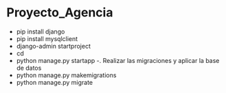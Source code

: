 # Proyecto_Agencia
- pip install django
- pip install mysqlclient
- django-admin startproject <nombredelproyecto>
- cd <nombredelproyecto>
- python manage.py startapp <nombredelaApp>
-.
  Realizar las migraciones y aplicar la base de datos
- python manage.py makemigrations
- python manage.py migrate
